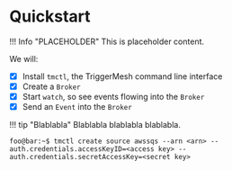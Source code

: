 # Quickstart

!!! Info "PLACEHOLDER"
    This is placeholder content.

We will:

- [x] Install `tmctl`, the TriggerMesh command line interface
- [x] Create a `Broker`
- [x] Start `watch`, so see events flowing into the `Broker`
- [x] Send an `Event` into the `Broker`

!!! tip "Blablabla"
    Blablabla blablabla blablabla.

``` console
foo@bar:~$ tmctl create source awssqs --arn <arn> --auth.credentials.accessKeyID=<access key> --auth.credentials.secretAccessKey=<secret key>
```
